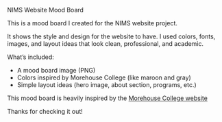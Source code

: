 NIMS Website Mood Board

This is a mood board I created for the NIMS website project.

It shows the style and design for the website to have. I used colors, fonts, images, and layout ideas that look clean, professional, and academic.

What’s included:
- A mood board image (PNG)
- Colors inspired by Morehouse College (like maroon and gray)
- Simple layout ideas (hero image, about section, programs, etc.)

This mood board is heavily inspired by the [Morehouse College website](https://morehouse.edu)

Thanks for checking it out!
